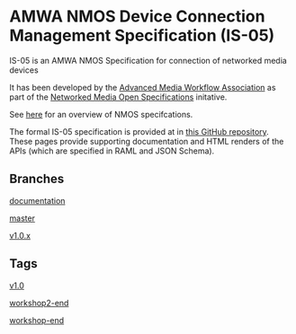 # AMWA NMOS Device Connection Management Specification (IS-05)

IS-05 is an AMWA NMOS Specification for connection of networked media devices

It has been developed by the [Advanced Media Workflow Association](https://www.amwa.tv) as part of the [Networked Media Open Specifications](https://www.nmos.tv) initative.

See [here](https://amwa-tv.github.io/nmos) for an overview of NMOS specifcations.

The formal IS-05 specification is provided at in [this GitHub repository](https://github.com/AMWA-TV/nmos-device-connection-management). These pages provide supporting documentation and HTML renders of the APIs (which are specified in RAML and JSON Schema).


## Branches

[documentation](branches/documentation)

[master](branches/master)

[v1.0.x](branches/v1.0.x)

## Tags

[v1.0](tags/v1.0)

[workshop2-end](tags/workshop2-end)

[workshop-end](tags/workshop-end)

